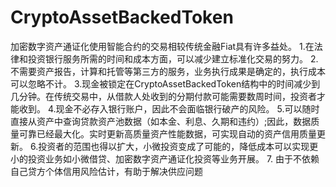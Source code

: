 # CryptoAssetBackedToken
加密数字资产通证化使用智能合约的交易相较传统金融Fiat具有许多益处。
1.在法律和投资银行服务所需的时间和成本方面，可以减少建立标准化交易的努力。
2.不需要资产报告，计算和托管等第三方的服务，业务执行成果是确定的，执行成本可以忽略不计。
3.现金被锁定在CryptoAssetBackedToken结构中的时间减少到几分钟。在传统交易中，从借款人处收到的分期付款可能需要数周时间，投资者才能收到。
4.现金不必存入银行账户，因此不会面临银行破产的风险。
5.可以随时直接从资产中查询贷款资产池数据（如本金、利息、久期和违约）;因此，数据质量可靠已经最大化。实时更新高质量资产性能数据，可实现自动的资产信用质量更新。
6.投资者的范围也得以扩大，小微投资变成了可能的，降低成本可以实现更小的投资业务如小微借贷、加密数字资产通证化投资等业务开展。
7. 由于不依赖自己贷方个体信用风险估计，有助于解决供应问题

